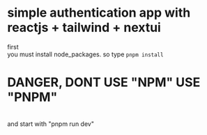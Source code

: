 # simple authentication app with reactjs + tailwind + nextui 

first<br> you must install node_packages. so type ```pnpm install```
# DANGER, DONT USE "NPM" USE "PNPM"

<br>
and start with "pnpm run dev"
